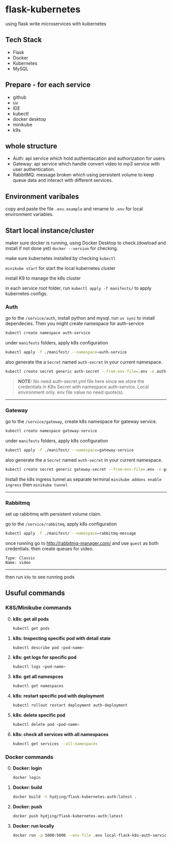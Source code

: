 # flask-kubernetes
using flask write microservices with kubernetes

## Tech Stack
* Flask
* Docker
* Kubernetes
* MySQL



## Prepare - for each service
* github
* uv
* IDE
* kubectl
* docker desktop
* minikube
* k9s

## whole structure

- Auth: api service which hold authentiacation and authorization for users
- Gateway: api service which handle convert video to mp3 service with user authentication.
- RabbitMQ: message broken which using persistent volume to keep queue data and interact with different services.


## Environment varibales
copy and paste the file `.env.example` and rename to `.env` for local environment variables.


## Start local instance/cluster
 
maker sure docker is running, using Docker Desktop to check.(dowload and install if not done yet) `docker --version` for checking.

make sure kubernetes installed by checking `kubectl` 

`minikube start` for start the local kubernetes cluster

install K9 to manage the k8s cluster

in each service root folder, run `kubectl apply -f manifests/` to apply kubernetes configs.

### Auth
go to the `/service/auth`, install python and mysql. run `uv sync` to install dependecies. Then you might create namespace for auth-service
```bash
kubectl create namespace auth-service
```
under `manifests` folders, apply k8s configuration
```bash
kubectl apply -f ./manifest/ --namespace=auth-service
```
also generate the a `Secret` named `auth-secret` in your current namespace.
```bash
kubectl create secret generic auth-secret --from-env-file=.env -n auth-service --dry-run=client -o yaml | kubectl apply -f -
```
> **NOTE:**  No need auth-secret.yml file here since we store the credentials in K8s Secret with namespace auth-service. Local environment only. env file value no need quote(s).

---

### Gateway
go to the `/service/gateway`, create k8s namespace for gateway service.
```bash
kubectl create namespace gateway-service
```
under `manifests` folders, apply k8s configuration
```bash
kubectl apply -f ./manifest/ --namespace=gateway-service
```
also generate the a `Secret` named `auth-secret` in your current namespace.
```bash
kubectl create secret generic gateway-secret --from-env-file=.env -n gateway-service --dry-run=client -o yaml | kubectl apply -f -
```

Install the k8s ingress tunnel as separate terminal `minikube addons enable ingress` then `minikube tunnel`

---

### Rabbitmq
set up rabbitmq with persistent volume claim.

go to the `/service/rabbitmq`, apply k8s configuration
```bash
kubectl apply -f ./manifest/ --namespace=rabbitmq-message
```
once running go to http://rabbitmq-manager.com/ and use `guest` as both credentials. then create queues for video.
```
Type: Classic
Name: video
```
 
---

then run `k9s` to see running pods



## Usuful commands

### K8S/Minikube commands
0.  **k8s: get all pods**
    ```bash
    kubectl get pods
    ```
1.  **k8s: Inspecting specific pod with detail state**
    ```bash
    kubectl describe pod <pod-name>
    ```
2.  **k8s: get logs for specific pod**
    ```bash
    kubectl logs <pod-name>
    ```
3.  **k8s: get all namespces**
    ```bash
    kubectl get namespaces
    ```
4.  **k8s: restart specific pod with deployment**
    ```bash
    kubectl rollout restart deployment auth-deployment
    ```
5.  **k8s: delete specific pod**
    ```bash
    kubectl delete pod <pod-name>
    ```
5.  **k8s: check all services with all namespaces**
    ```bash
    kubectl get services --all-namespaces
    ```   



### Docker commands
0.  **Docker: login**
    ```bash
    docker login
    ```
1.  **Docker: build**
    ```bash
    docker build -t hydjing/flask-kubernetes-auth:latest .
    ```
2.  **Docker: push**
    ```bash
    docker push hydjing/flask-kubernetes-auth:latest
    ```
3.  **Docker: run locally**
    ```bash
    docker run -p 5000:5000 --env-file .env local-flask-k8s-auth-service:latest
    ```

